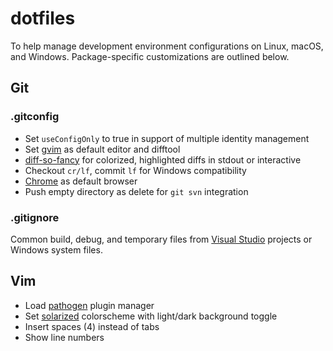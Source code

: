 # dotfiles

To help manage development environment configurations on Linux, macOS, and Windows. Package-specific customizations are outlined below.

## Git

### .gitconfig

- Set `useConfigOnly` to true in support of multiple identity management
- Set [gvim] as default editor and difftool
- [diff-so-fancy] for colorized, highlighted diffs in stdout or interactive
- Checkout `cr/lf`, commit `lf` for Windows compatibility
- [Chrome] as default browser
- Push empty directory as delete for `git svn` integration

[gvim]: http://www.vim.org
[diff-so-fancy]: https://github.com/so-fancy/diff-so-fancy
[Chrome]: https://www.google.com/chrome/browser/desktop/index.html

### .gitignore

Common build, debug, and temporary files from [Visual Studio] projects or Windows system files.

[Visual Studio]: https://github.com/github/gitignore/blob/master/VisualStudio.gitignore

## Vim

- Load [pathogen] plugin manager
- Set [solarized] colorscheme with light/dark background toggle
- Insert spaces (4) instead of tabs
- Show line numbers

[pathogen]: https://github.com/tpope/vim-pathogen
[solarized]: https://github.com/altercation/vim-colors-solarized
